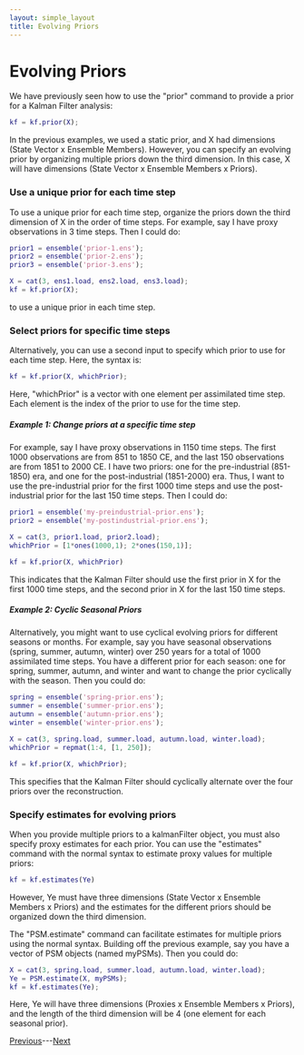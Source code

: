 ```yaml
---
layout: simple_layout
title: Evolving Priors
---
```


# Evolving Priors

We have previously seen how to use the "prior" command to provide a prior for a Kalman Filter analysis:
```matlab
kf = kf.prior(X);
```

In the previous examples, we used a static prior, and X had dimensions (State Vector x Ensemble Members). However, you can specify an evolving prior by organizing multiple priors down the third dimension. In this case, X will have dimensions (State Vector x Ensemble Members x Priors).

### Use a unique prior for each time step

To use a unique prior for each time step, organize the priors down the third dimension of X in the order of time steps. For example, say I have proxy observations in 3 time steps. Then I could do:
```matlab
prior1 = ensemble('prior-1.ens');
prior2 = ensemble('prior-2.ens');
prior3 = ensemble('prior-3.ens');

X = cat(3, ens1.load, ens2.load, ens3.load);
kf = kf.prior(X);
```
to use a unique prior in each time step.

### Select priors for specific time steps

Alternatively, you can use a second input to specify which prior to use for each time step. Here, the syntax is:
```matlab
kf = kf.prior(X, whichPrior);
```
Here, "whichPrior" is a vector with one element per assimilated time step. Each element is the index of the prior to use for the time step.

##### Example 1: Change priors at a specific time step
For example, say I have proxy observations in 1150 time steps. The first 1000 observations are from 851 to 1850 CE, and the last 150 observations are from 1851 to 2000 CE. I have two priors: one for the pre-industrial (851-1850) era, and one for the post-industrial (1851-2000) era. Thus, I want to use the pre-industrial prior for the first 1000 time steps and use the post-industrial prior for the last 150 time steps. Then I could do:
```matlab
prior1 = ensemble('my-preindustrial-prior.ens');
prior2 = ensemble('my-postindustrial-prior.ens');

X = cat(3, prior1.load, prior2.load);
whichPrior = [1*ones(1000,1); 2*ones(150,1)];

kf = kf.prior(X, whichPrior)
```
This indicates that the Kalman Filter should use the first prior in X for the first 1000 time steps, and the second prior in X for the last 150 time steps.

##### Example 2: Cyclic Seasonal Priors
Alternatively, you might want to use cyclical evolving priors for different seasons or months. For example, say you have seasonal observations (spring, summer, autumn, winter) over 250 years for a total of 1000 assimilated time steps. You have a different prior for each season: one for spring, summer, autumn, and winter and want to change the prior cyclically with the season. Then you could do:
```matlab
spring = ensemble('spring-prior.ens');
summer = ensemble('summer-prior.ens');
autumn = ensemble('autumn-prior.ens');
winter = ensemble('winter-prior.ens');

X = cat(3, spring.load, summer.load, autumn.load, winter.load);
whichPrior = repmat(1:4, [1, 250]);

kf = kf.prior(X, whichPrior);
```
This specifies that the Kalman Filter should cyclically alternate over the four priors over the reconstruction.


### Specify estimates for evolving priors

When you provide multiple priors to a kalmanFilter object, you must also specify proxy estimates for each prior. You can use the "estimates" command with the normal syntax to estimate proxy values for multiple priors:
```matlab
kf = kf.estimates(Ye)
```
However, Ye must have three dimensions (State Vector x Ensemble Members x Priors) and the estimates for the different priors should be organized down the third dimension.

The "PSM.estimate" command can facilitate estimates for multiple priors using the normal syntax. Building off the previous example, say you have a vector of PSM objects (named myPSMs). Then you could do:
```matlab
X = cat(3, spring.load, summer.load, autumn.load, winter.load);
Ye = PSM.estimate(X, myPSMs);
kf = kf.estimates(Ye);
```
Here, Ye will have three dimensions (Proxies x Ensemble Members x Priors), and the length of the third dimension will be 4 (one element for each seasonal prior).

[Previous](index)---[Next](covariance)
